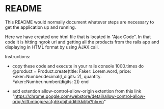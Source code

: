 # README

This README would normally document whatever steps are necessary to get the
application up and running.


Here we have created one html file that is located in "Ajax Code". 
In that code it is hitting ngrok url and getting all the products from the rails app and displaying in HTML format by using AJAX call.

Instructions:
 - copy these code and execute in your rails console
    1000.times do
        @product = Product.create(title: Faker::Lorem.word, price: Faker::Number.decimal(l_digits: 2), quantity:                       Faker::Number.number(digits: 2))
    end
    
 - add extention allow-control-allow-origin extention from this link "https://chrome.google.com/webstore/detail/allow-control-allow-origi/nlfbmbojpeacfghkpbjhddihlkkiljbi?hl=en"
 
